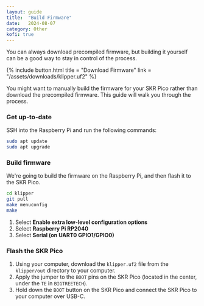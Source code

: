 ```yaml
---
layout: guide
title:  "Build Firmware"
date:   2024-08-07
category: Other
kofi: true
---
```


You can always download precompiled firmware, but building it yourself can be a good way to stay in control of the process.

{% include button.html
title = "Download Firmware"
link = "/assets/downloads/klipper.uf2"
%}

You might want to manually build the firmware for your SKR Pico rather than download the precompiled firmware. This guide will walk you through the process.

### Get up-to-date
SSH into the Raspberry Pi and run the following commands:

```bash
sudo apt update
sudo apt upgrade
```

### Build firmware

We're going to build the firmware on the Raspberry Pi, and then flash it to the SKR Pico.

```bash
cd klipper
git pull
make menuconfig
make
```

1. Select **Enable extra low-level configuration options**
2. Select **Raspberry Pi RP2040**
3. Select **Serial (on UART0 GPIO1/GPIO0)**

### Flash the SKR Pico

1. Using your computer, download the `klipper.uf2` file from the `klipper/out` directory to your computer.
2. Apply the jumper to the `BOOT` pins on the SKR Pico (located in the center, under the `TE` in `BIGTREETECH`).
3. Hold down the `BOOT` button on the SKR Pico and connect the SKR Pico to your computer over USB-C.
